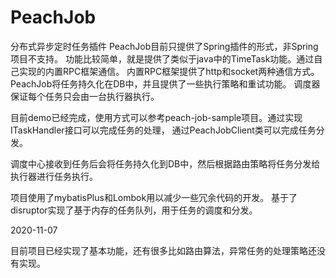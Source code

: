 # PeachJob
分布式异步定时任务插件
PeachJob目前只提供了Spring插件的形式，非Spring项目不支持。
功能比较简单，就是提供了类似于java中的TimeTask功能。通过自己实现的内置RPC框架通信。
内置RPC框架提供了http和socket两种通信方式。
PeachJob将任务持久化在DB中，并且提供了一些执行策略和重试功能。
调度器保证每个任务只会由一台执行器执行。

目前demo已经完成，使用方式可以参考peach-job-sample项目。通过实现ITaskHandler接口可以完成任务的处理，
通过PeachJobClient类可以完成任务分发。

调度中心接收到任务后会将任务持久化到DB中，然后根据路由策略将任务分发给执行器进行任务执行。

项目使用了mybatisPlus和Lombok用以减少一些冗余代码的开发。
基于了disruptor实现了基于内存的任务队列，用于任务的调度和分发。

2020-11-07

目前项目已经实现了基本功能，还有很多比如路由算法，异常任务的处理策略还没有实现。
